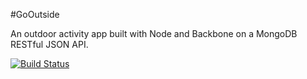 #GoOutside

An outdoor activity app built with Node and Backbone on a MongoDB RESTful JSON API.

[![Build Status](https://travis-ci.org/GoOutside/master.svg?branch=dev)](https://travis-ci.org/GoOutside/master)
